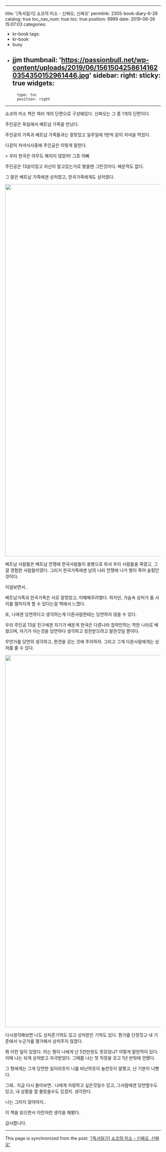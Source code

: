 
---
title: '[독서일기] 쇼코의 미소 - 신짜오, 신짜오'
permlink: 2305-book-diary-6-26
catalog: true
toc_nav_num: true
toc: true
position: 9999
date: 2019-06-26 15:07:03
categories:
- kr-book
tags:
- kr-book
- busy
- jjm
thumbnail: 'https://passionbull.net/wp-content/uploads/2019/06/15615042586141620354350152961446.jpg'
sidebar:
    right:
        sticky: true
widgets:
    -
        type: toc
        position: right
---


<p>쇼코의 미소 책은 여러 개의 단편으로 구성돼있다. 신짜오는 그 중 1개의 단편이다.</p>
<p>주인공은 독일에서 베트남 가족을 만났다.</p>
<p>주인공의 가족과 베트남 가족들과는 잘맞았고 일주일에 1번씩 같이 저녁을 먹었다.</p>
<p>다같이 저녁식사중에 주인공은 이렇게 말한다.</p>
<p>> 우리 한국은 아무도 해치지 않았어! 그쵸 아빠</p>
<p>주인공은 13살이었고 자신이 알고있는거로 봤을땐 그런것이다. 배운적도 없다.</p>
<p>그 말은 베트남 가족에겐 상처였고, 한국가족에게도 상처였다.</p>
<p><img src="https://passionbull.net/wp-content/uploads/2019/06/15615042586141620354350152961446.jpg" class="wp-image-2309 alignnone size-full" width="1200" height="1200" srcset="![](https://passionbull.net/wp-content/uploads/2019/06/15615042586141620354350152961446.jpg) 1200w, ![](https://passionbull.net/wp-content/uploads/2019/06/15615042586141620354350152961446-150x150.jpg) 150w, ![](https://passionbull.net/wp-content/uploads/2019/06/15615042586141620354350152961446-300x300.jpg) 300w, ![](https://passionbull.net/wp-content/uploads/2019/06/15615042586141620354350152961446-768x768.jpg) 768w, ![](https://passionbull.net/wp-content/uploads/2019/06/15615042586141620354350152961446-1024x1024.jpg) 1024w, ![](https://passionbull.net/wp-content/uploads/2019/06/15615042586141620354350152961446-250x250.jpg) 250w, ![](https://passionbull.net/wp-content/uploads/2019/06/15615042586141620354350152961446-174x174.jpg) 174w" sizes="(max-width: 1200px) 100vw, 1200px" /></p>
<p>베트남 사람들은 베트남 전쟁에 한국사람들이 용병으로 와서 우리 사람들을 죽였고, 그걸 경험한 사람들이였다. 그리거 한국가족에겐 남의 나라 전쟁에 나가 형이 죽어 슬펐던것이다.</p>
<p>이걸보면서..</p>
<p>베트남가족과 한국가족은 서로 잘맞았고, 이해해주려했다. 하지만, 가슴속 상처가 둘 사이를 멀어지게 할 수 있다는걸 책에서 느꼈다.</p>
<p>또, 나에겐 당연하다고 생각하는게 다른사람한테는 당연하지 않을 수 있다.</p>
<p>우리 주인공 13살 친구에겐 자기가 배운게 한국은 다른나라 침략안하는 착한 나라로 배웠으며, 자기가 아는것을 당연하다 생각하고 칭찬받으려고 말한것일 뿐이다.</p>
<p>무언가를 당연히 생각하고, 편견을 갖는 것에 주의하자. 그리고 그게 다른사람에게는 상처를 줄 수 있다.</p>
<p><img src="https://passionbull.net/wp-content/uploads/2019/06/15615042613771155190376566674510.jpg" class="wp-image-2310 alignnone size-full" width="1200" height="1200" srcset="![](https://passionbull.net/wp-content/uploads/2019/06/15615042613771155190376566674510.jpg) 1200w, ![](https://passionbull.net/wp-content/uploads/2019/06/15615042613771155190376566674510-150x150.jpg) 150w, ![](https://passionbull.net/wp-content/uploads/2019/06/15615042613771155190376566674510-300x300.jpg) 300w, ![](https://passionbull.net/wp-content/uploads/2019/06/15615042613771155190376566674510-768x768.jpg) 768w, ![](https://passionbull.net/wp-content/uploads/2019/06/15615042613771155190376566674510-1024x1024.jpg) 1024w, ![](https://passionbull.net/wp-content/uploads/2019/06/15615042613771155190376566674510-250x250.jpg) 250w, ![](https://passionbull.net/wp-content/uploads/2019/06/15615042613771155190376566674510-174x174.jpg) 174w" sizes="(max-width: 1200px) 100vw, 1200px" /></p>
<p>다시생각해보면 나도 상처준기억도 있고 상처받은 기억도 있다. 뭔가를 단정짓고 내 기준에서 누군가를 평가해서 상처주지 않겠다.</p>
<p>뭐 이런 일이 있었다. 아는 형이 나에게 넌 5천만원도 못모았냐? 이렇게 말한적이 있다. 이때 나는 되게 상처받고 자극받았다. 그때쯤 나는 첫 직장을 갖고 1년 반밖에 안됐다.</p>
<p>그 형에게는 그게 당연한 일이라듯이 나를 비난하듯이 놀란듯이 말했고, 난 기분이 나빴다.</p>
<p>그래.. 지금 다시 돌아보면.. 나에게 자랑하고 싶은것일수 있고, 그사람에겐 당연할수도 있고, 내 상황을 잘 몰랐을수도 있겠지. 생각한다.</p>
<p>나는 그러지 않아야지..</p>
<p>이 책을 읽으면서 이런저런 생각을 해봤다.</p>
<p>감사합니다.</p>


- - -

This page is synchronized from the post: ['[독서일기] 쇼코의 미소 - 신짜오, 신짜오'](https://steemit.com/@jacobyu/2305-book-diary-6-26)
